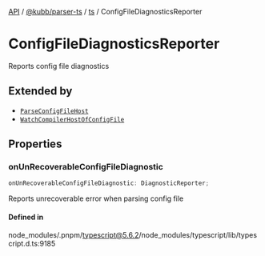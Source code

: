 [API](../../../../../packages.md) / [@kubb/parser-ts](../../../index.md) / [ts](../index.md) / ConfigFileDiagnosticsReporter

# ConfigFileDiagnosticsReporter

Reports config file diagnostics

## Extended by

- [`ParseConfigFileHost`](ParseConfigFileHost.md)
- [`WatchCompilerHostOfConfigFile`](WatchCompilerHostOfConfigFile.md)

## Properties

### onUnRecoverableConfigFileDiagnostic

```ts
onUnRecoverableConfigFileDiagnostic: DiagnosticReporter;
```

Reports unrecoverable error when parsing config file

#### Defined in

node\_modules/.pnpm/typescript@5.6.2/node\_modules/typescript/lib/typescript.d.ts:9185
